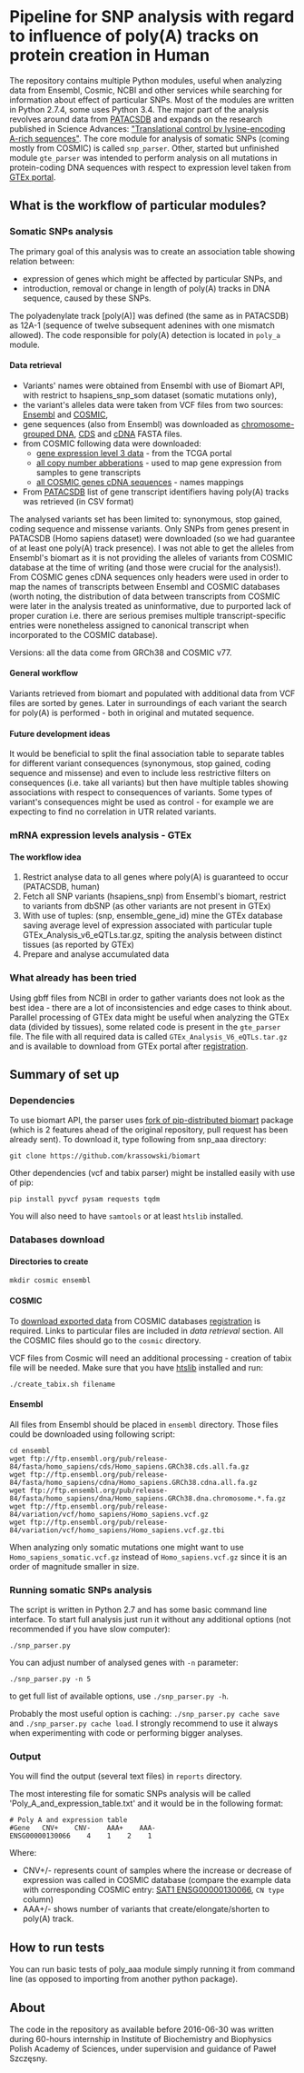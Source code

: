 # Pipeline for SNP analysis with regard to influence of poly(A) tracks on protein creation in Human #

The repository contains multiple Python modules, useful when analyzing data from Ensembl, Cosmic, NCBI and other services while searching for information about effect of particular SNPs. Most of the modules are written in Python 2.7.4, some uses Python 3.4. The major part of the analysis revolves around data from [PATACSDB](https://peerj.com/articles/cs-45/) and expands on the research published in Science Advances: ["Translational control by lysine-encoding A-rich sequences"](http://advances.sciencemag.org/content/1/6/e1500154). The core module for analysis of somatic SNPs (coming mostly from COSMIC) is called `snp_parser`. Other, started but unfinished module `gte_parser` was intended to perform analysis on all mutations in protein-coding DNA sequences with respect to expression level taken from [GTEx portal](http://www.gtexportal.org/home/).


## What is the workflow of particular modules? ##

### Somatic SNPs analysis  ###

The primary goal of this analysis was to create an association table showing relation between:

* expression of genes which might be affected by particular SNPs, and
* introduction, removal or change in length of poly(A) tracks in DNA sequence, caused by these SNPs.

The polyadenylate track [poly(A)] was defined (the same as in PATACSDB) as 12A-1 (sequence of twelve subsequent adenines with one mismatch allowed). The code responsible for poly(A) detection is located in `poly_a` module.

#### Data retrieval

* Variants' names were obtained from Ensembl with use of Biomart API, with restrict to hsapiens_snp_som dataset (somatic mutations only),
* the variant's alleles data were taken from VCF files from two sources: [Ensembl](ftp://ftp.ensembl.org/pub/release-84/variation/vcf/homo_sapiens/) and [COSMIC](http://cancer.sanger.ac.uk/cosmic/files?data=/files/grch38/cosmic/v77/VCF/CosmicCodingMuts.vcf.gz),
* gene sequences (also from Ensembl) was downloaded as [chromosome-grouped DNA](ftp://ftp.ensembl.org/pub/release-84/fasta/homo_sapiens/dna/), [CDS](ftp://ftp.ensembl.org/pub/release-84/fasta/homo_sapiens/cds/) and [cDNA](ftp://ftp.ensembl.org/pub/release-84/fasta/homo_sapiens/cdna/) FASTA files.
* from COSMIC following data were downloaded:
    * [gene expression level 3 data](http://cancer.sanger.ac.uk/cosmic/files?data=/files/grch38/cosmic/v77/CosmicCompleteGeneExpression.tsv.gz) - from the TCGA portal
    * [all copy number abberations](http://cancer.sanger.ac.uk/cosmic/files?data=/files/grch38/cosmic/v77/CosmicCompleteCNA.tsv.gz) - used to map gene expression from samples to gene transcripts
    * [all COSMIC genes cDNA sequences](http://cancer.sanger.ac.uk/cosmic/files?data=/files/grch38/cosmic/v77/All_COSMIC_Genes.fasta.gz) - names mappings
* From [PATACSDB](http://sysbio.ibb.waw.pl/patacsdb) list of gene transcript identifiers having poly(A) tracks was retrieved (in CSV format)

The analysed variants set has been limited to: synonymous, stop gained, coding sequence and missense variants.  Only SNPs from genes present in PATACSDB (Homo sapiens dataset) were downloaded (so we had guarantee of at least one poly(A) track presence). I was not able to get the alleles from Ensembl's biomart as it is not providing the alleles of variants from COSMIC database at the time of writing (and those were crucial for the analysis!). From COSMIC genes cDNA sequences only headers were used in order to map the names of transcripts between Ensembl and COSMIC databases (worth noting, the distribution of data between transcripts from COSMIC were later in the analysis treated as uninformative, due to purported lack of proper curation i.e. there are serious premises multiple transcript-specific entries were nonetheless assigned to canonical transcript when incorporated to the COSMIC database).

Versions: all the data come from GRCh38 and COSMIC v77.

#### General workflow

Variants retrieved from biomart and populated with additional data from VCF files are sorted by genes. Later in surroundings of each variant the search for poly(A) is performed - both in original and mutated sequence.

#### Future development ideas

It would be beneficial to split the final association table to separate tables for different variant consequences (synonymous, stop gained, coding sequence and missense) and even to include less restrictive filters on consequences (i.e. take all variants) but then have multiple tables showing associations with respect to consequences of variants. Some types of variant's consequences might be used as control - for example we are expecting to find no correlation in UTR related variants.

### mRNA expression levels analysis - GTEx ###

#### The workflow idea

1. Restrict analyse data to all genes where poly(A) is guaranteed to occur (PATACSDB, human)
2. Fetch all SNP variants (hsapiens_snp) from Ensembl's biomart, restrict to variants from dbSNP (as other variants are not present in GTEx)
3. With use of tuples: (snp, ensemble_gene_id) mine the GTEx database saving average level of expression associated with particular tuple GTEx_Analysis_v6_eQTLs.tar.gz, spiting the analysis between distinct tissues (as reported by GTEx)
4. Prepare and analyse accumulated data

### What already has been tried

Using gbff files from NCBI in order to gather variants does not look as the best idea - there are a lot of inconsistencies and edge cases to think about.
Parallel processing of GTEx data might be useful when analyzing the GTEx data (divided by tissues), some related code is present in the `gte_parser` file.
The file with all required data is called `GTEx_Analysis_V6_eQTLs.tar.gz` and is available to download from GTEx portal after [registration](http://www.gtexportal.org/home/register).


##  Summary of set up

### Dependencies

To use biomart API, the parser uses [fork of pip-distributed biomart](https://github.com/krassowski/biomart) package (which is 2 features ahead of the original repository, pull request has been already sent).
To download it, type following from snp_aaa directory:
```
git clone https://github.com/krassowski/biomart
```

Other dependencies (vcf and tabix parser) might be installed easily with use of pip:

```
pip install pyvcf pysam requests tqdm
```

You will also need to have `samtools` or at least `htslib` installed.

### Databases download

#### Directories to create

```
mkdir cosmic ensembl
```

#### COSMIC
To [download exported data](http://cancer.sanger.ac.uk/cosmic/download) from COSMIC databases [registration](https://cancer.sanger.ac.uk/cosmic/register) is required. Links to particular files are included in _data retrieval_ section. All the COSMIC files should go to the `cosmic` directory.

VCF files from Cosmic will need an additional processing - creation of tabix file will be needed. Make sure that you have [htslib](http://www.htslib.org) installed and run:
```
./create_tabix.sh filename
```

#### Ensembl

All files from Ensembl should be placed in `ensembl` directory. Those files could be downloaded using following script:
```
cd ensembl
wget ftp://ftp.ensembl.org/pub/release-84/fasta/homo_sapiens/cds/Homo_sapiens.GRCh38.cds.all.fa.gz
wget ftp://ftp.ensembl.org/pub/release-84/fasta/homo_sapiens/cdna/Homo_sapiens.GRCh38.cdna.all.fa.gz
wget ftp://ftp.ensembl.org/pub/release-84/fasta/homo_sapiens/dna/Homo_sapiens.GRCh38.dna.chromosome.*.fa.gz
wget ftp://ftp.ensembl.org/pub/release-84/variation/vcf/homo_sapiens/Homo_sapiens.vcf.gz
wget ftp://ftp.ensembl.org/pub/release-84/variation/vcf/homo_sapiens/Homo_sapiens.vcf.gz.tbi
```

When analyzing only somatic mutations one might want to use `Homo_sapiens_somatic.vcf.gz` instead of `Homo_sapiens.vcf.gz` since it is an order of magnitude smaller in size.

### Running somatic SNPs analysis

The script is written in Python 2.7 and has some basic command line interface. To start full analysis just run it without any additional options (not recommended if you have slow computer):

```
./snp_parser.py
```

You can adjust number of analysed genes with `-n` parameter:

```
./snp_parser.py -n 5
```

to get full list of available options, use `./snp_parser.py -h`.

Probably the most useful option is caching: `./snp_parser.py cache save` and `./snp_parser.py cache load`. I strongly recommend to use it always when experimenting with code or performing bigger analyses.

### Output

You will find the output (several text files) in `reports` directory.

The most interesting file for somatic SNPs analysis will be called 'Poly_A_and_expression_table.txt' and it would be in the following format:

```
# Poly A and expression table
#Gene	CNV+	CNV-	AAA+	AAA-
ENSG00000130066    4    1    2    1
```

Where:

* CNV+/- represents count of samples where the increase or decrease of expression was called in COSMIC database (compare the example data with corresponding COSMIC entry: [SAT1 ENSG00000130066](https://cancer.sanger.ac.uk/cosmic/gene/analysis?ln=SAT1#cnv_t), `CN type` column) 
* AAA+/- shows number of variants that create/elongate/shorten to poly(A) track.


## How to run tests

You can run basic tests of poly_aaa module simply running it from command line (as opposed to importing from another python package).

## About

The code in the repository as available before 2016-06-30 was written during 60-hours internship in Institute of Biochemistry and Biophysics Polish Academy of Sciences, under supervision and guidance of Paweł Szczęsny.